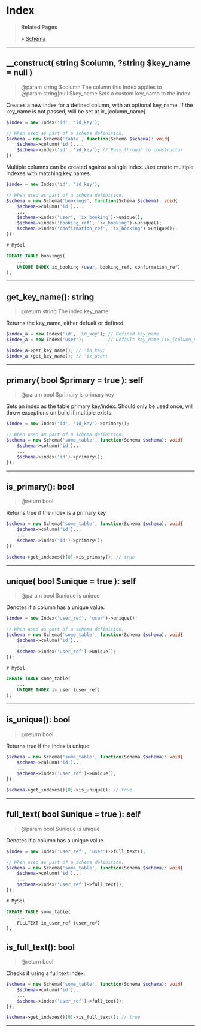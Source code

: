 # Index

> **Related Pages**
>
> » [Schema](Schema.md)

***

## __construct( string $column, ?string $key_name = null )
> @param string $column The column this Index applies to  
> @param string|null $key_name Sets a custom key_name to the index  

Creates a new index for a defined column, with an optional key_name. If the key_name is not passed, will be set at ix_{column_name}

```php
$index = new Index('id', 'id_key');

// When used as part of a schema definition.
$schema = new Schema('table', function(Schema $schema): void{
    $schema->column('id')....
    $schema->index('id', 'id_key'); // Pass through to constructor
});
```

Multiple columns can be created against a single Index. Just create multiple Indexes with matching key names.
```php
$index = new Index('id', 'id_key');

// When used as part of a schema definition.
$schema = new Schema('bookings', function(Schema $schema): void{
    $schema->column('id')....
    ...
    $schema->index('user', 'ix_booking')->unique();
    $schema->index('booking_ref', 'ix_booking')->unique();
    $schema->index('confirmation_ref', 'ix_booking')->unique();
});
```
```sql
# MySql

CREATE TABLE bookings(
    ....
    UNIQUE INDEX ix_booking (user, booking_ref, confirmation_ref)
);
```

***

## get_key_name(): string
> @return string The index key_name  

Returns the key_name, either defualt or defined.

```php
$index_a = new Index('id', 'id_key'); // Defined key_name
$index_a = new Index('user');         // Default key_name (ix_{column_name})

$index_a->get_key_name(); // 'id_key;
$index_a->get_key_name(); // 'ix_user;
```

***

## primary( bool $primary = true ): self
> @param bool $primary  is primary key  

Sets an index as the table primary key/index. Should only be used once, will throw exceptions on build if multiple exists.

```php
$index = new Index('id', 'id_key')->primary();

// When used as part of a schema definition.
$schema = new Schema('some_table', function(Schema $schema): void{
    $schema->column('id')...
    ...
    $schema->index('id')->primary();
});
```

***

## is_primary(): bool
> @return bool  

Returns true if the index is a primary key

```php
$schema = new Schema('some_table', function(Schema $schema): void{
    $schema->column('id')...
    ...
    $schema->index('id')->primary();
});

$schema->get_indexes()[0]->is_primary(); // true
```

***

## unique( bool $unique = true ): self
> @param bool $unique  is unique  

Denotes if a column has a unique value.

```php
$index = new Index('user_ref', 'user')->unique();

// When used as part of a schema definition.
$schema = new Schema('some_table', function(Schema $schema): void{
    $schema->column('id')...
    ...
    $schema->index('user_ref')->unique();
});
```
```sql
# MySql

CREATE TABLE some_table(
    ...
    UNIQUE INDEX ix_user (user_ref)
);
```

***

## is_unique(): bool
> @return bool  

Returns true if the index is unique

```php
$schema = new Schema('some_table', function(Schema $schema): void{
    $schema->column('id')...
    ...
    $schema->index('user_ref')->unique();
});

$schema->get_indexes()[0]->is_unique(); // true
```

***

## full_text( bool $unique = true ): self
> @param bool $unique  is unique  

Denotes if a column has a unique value.

```php
$index = new Index('user_ref', 'user')->full_text();

// When used as part of a schema definition.
$schema = new Schema('some_table', function(Schema $schema): void{
    $schema->column('id')...
    ...
    $schema->index('user_ref')->full_text();
});
```
```sql
# MySql

CREATE TABLE some_table(
    ...
    FULLTEXT ix_user_ref (user_ref)
);
```

## is_full_text(): bool
> @return bool  

Checks if using a full text index.

```php
$schema = new Schema('some_table', function(Schema $schema): void{
    $schema->column('id')...
    ...
    $schema->index('user_ref')->full_text();
});

$schema->get_indexes()[0]->is_full_text(); // true
```

***